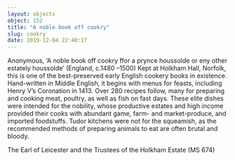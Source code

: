 ```yaml
---
layout: objects
object: 152
title: "A noble book off cookry"
slug: cookry
date: 2019-12-04 22:40:17
---
```

Anonymous, ‘A noble book off cookry ffor a prynce houssolde or eny other estately houssolde’ (England, c.1480 –1500)  Kept at Holkham Hall, Norfolk, this is one of the best-preserved early English cookery books in existence. Hand-written in Middle English,  it begins with menus for feasts, including Henry V’s Coronation in 1413. Over 280 recipes follow, many for preparing and cooking meat, poultry, as well as fish on fast days. These elite dishes were intended for the nobility, whose productive estates and high income provided their cooks with abundant game, farm- and market-produce, and imported foodstuffs.  Tudor kitchens were not for the squeamish,  as the recommended methods of preparing animals to eat are often brutal and bloody.  

The Earl of Leicester and the Trustees of the Holkham Estate (MS 674)
